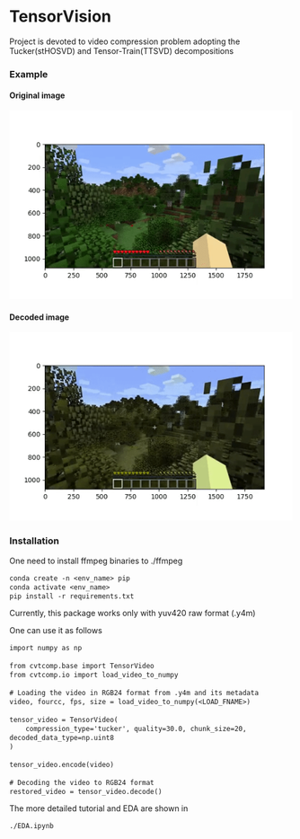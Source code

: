 # TensorVision
Project is devoted to video compression problem adopting the 
Tucker(stHOSVD) and Tensor-Train(TTSVD) decompositions

### Example
#### Original image

![](./minecraft.gif)
#### Decoded image

![](./minecraft_tt19_CR_1.6_PSNR_24.2.gif)

### Installation
One need to install ffmpeg binaries to ./ffmpeg
~~~
conda create -n <env_name> pip
conda activate <env_name>
pip install -r requirements.txt
~~~

Currently, this package works only with yuv420 raw format (.y4m)

One can use it as follows
~~~
import numpy as np

from cvtcomp.base import TensorVideo
from cvtcomp.io import load_video_to_numpy

# Loading the video in RGB24 format from .y4m and its metadata 
video, fourcc, fps, size = load_video_to_numpy(<LOAD_FNAME>)

tensor_video = TensorVideo(
    compression_type='tucker', quality=30.0, chunk_size=20, decoded_data_type=np.uint8
)

tensor_video.encode(video)

# Decoding the video to RGB24 format
restored_video = tensor_video.decode()  
~~~

The more detailed tutorial and EDA are shown in 
~~~
./EDA.ipynb
~~~ 

